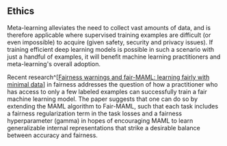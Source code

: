 ## Ethics

Meta-learning alleviates the need to collect vast amounts of data, and is therefore applicable where supervised training examples are difficult (or 
even impossible) to acquire (given safety, security and privacy issues). If training efficient deep learning models is possible in such a scenario 
with just a handful of examples, it will benefit machine learning practitioners and meta-learning's overall adoption.

Recent research^[[Fairness warnings and fair-MAML: learning fairly with minimal data](https://dl.acm.org/doi/abs/10.1145/3351095.3372839)] in fairness addresses the question of how a practitioner who has access to only a few labeled examples can successfully train a fair machine learning model. The paper suggests that one can do so by extending the MAML algorithm to Fair-MAML, such that each task includes a fairness regularization term in 
the task losses and a fairness hyperparameter (gamma) in hopes of encouraging MAML to learn generalizable internal representations that strike a desirable balance between accuracy and fairness. 
 
